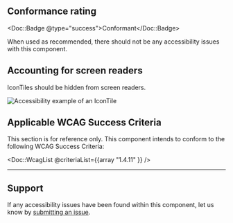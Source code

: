## Conformance rating

<Doc::Badge @type="success">Conformant</Doc::Badge>

When used as recommended, there should not be any accessibility issues with this component.

## Accounting for screen readers

IconTiles should be hidden from screen readers.

![Accessibility example of an IconTile](/assets/components/icon-tile/icontile-hidden-example.png)

## Applicable WCAG Success Criteria

This section is for reference only. This component intends to conform to the following WCAG Success Criteria:

<Doc::WcagList @criteriaList={{array "1.4.11" }} />

---

## Support

If any accessibility issues have been found within this component, let us know by [submitting an issue](https://github.com/hashicorp/design-system/issues/new/choose).
